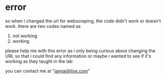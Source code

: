 # error

so when i changed the url for webscraping, the code didn't work or doesn't work. there are two codes named as 
1. not working
2. working

please help me with this error as i only being curious about changing the URL so that i could find any information or maybe i wanted to see if it's working as they
taught in the lab 

you can contact me at "iamjai@live.com"
